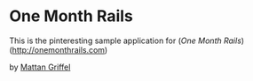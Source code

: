 # One Month Rails

This is the pinteresting sample application for
(*One Month Rails*)(http://onemonthrails.com)

by [Mattan Griffel](http://mattangriffel.com)